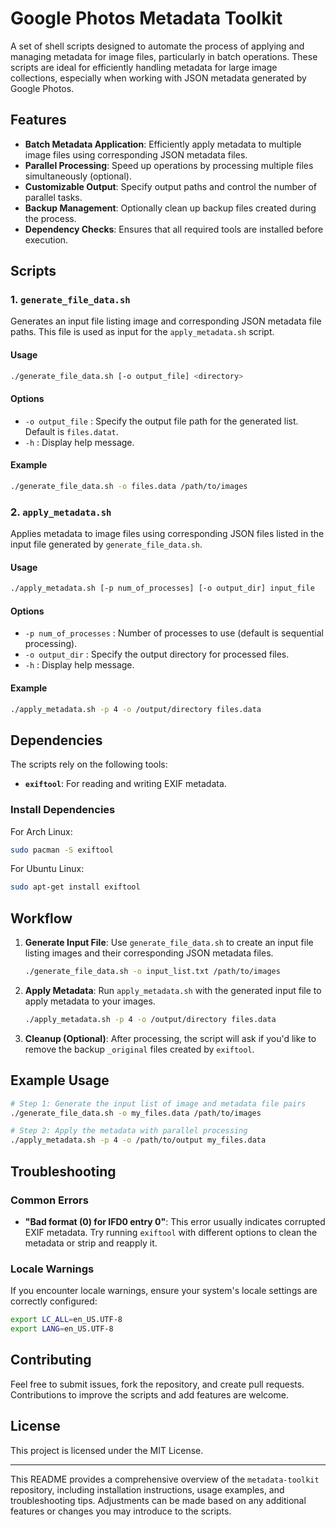 # Google Photos Metadata Toolkit

A set of shell scripts designed to automate the process of applying and managing metadata for image files, particularly in batch operations. These scripts are ideal for efficiently handling metadata for large image collections, especially when working with JSON metadata generated by Google Photos.

## Features

- **Batch Metadata Application**: Efficiently apply metadata to multiple image files using corresponding JSON metadata files.
- **Parallel Processing**: Speed up operations by processing multiple files simultaneously (optional).
- **Customizable Output**: Specify output paths and control the number of parallel tasks.
- **Backup Management**: Optionally clean up backup files created during the process.
- **Dependency Checks**: Ensures that all required tools are installed before execution.

## Scripts

### 1. `generate_file_data.sh`

Generates an input file listing image and corresponding JSON metadata file paths. This file is used as input for the `apply_metadata.sh` script.

#### Usage

```bash
./generate_file_data.sh [-o output_file] <directory>
```

#### Options

- `-o output_file` : Specify the output file path for the generated list. Default is `files.datat`.
- `-h` : Display help message.

#### Example

```bash
./generate_file_data.sh -o files.data /path/to/images
```

### 2. `apply_metadata.sh`

Applies metadata to image files using corresponding JSON files listed in the input file generated by `generate_file_data.sh`.

#### Usage

```bash
./apply_metadata.sh [-p num_of_processes] [-o output_dir] input_file
```

#### Options

- `-p num_of_processes` : Number of processes to use (default is sequential processing).
- `-o output_dir` : Specify the output directory for processed files.
- `-h` : Display help message.

#### Example

```bash
./apply_metadata.sh -p 4 -o /output/directory files.data
```

## Dependencies

The scripts rely on the following tools:

- **`exiftool`**: For reading and writing EXIF metadata.

### Install Dependencies

For Arch Linux:

```bash
sudo pacman -S exiftool
```

For Ubuntu Linux:

```bash
sudo apt-get install exiftool
```

## Workflow

1. **Generate Input File**: Use `generate_file_data.sh` to create an input file listing images and their corresponding JSON metadata files.
   
   ```bash
   ./generate_file_data.sh -o input_list.txt /path/to/images
   ```

2. **Apply Metadata**: Run `apply_metadata.sh` with the generated input file to apply metadata to your images.
   
   ```bash
   ./apply_metadata.sh -p 4 -o /output/directory files.data
   ```

3. **Cleanup (Optional)**: After processing, the script will ask if you'd like to remove the backup `_original` files created by `exiftool`.

## Example Usage

```bash
# Step 1: Generate the input list of image and metadata file pairs
./generate_file_data.sh -o my_files.data /path/to/images

# Step 2: Apply the metadata with parallel processing
./apply_metadata.sh -p 4 -o /path/to/output my_files.data
```

## Troubleshooting

### Common Errors

- **"Bad format (0) for IFD0 entry 0"**: This error usually indicates corrupted EXIF metadata. Try running `exiftool` with different options to clean the metadata or strip and reapply it.

### Locale Warnings

If you encounter locale warnings, ensure your system's locale settings are correctly configured:

```bash
export LC_ALL=en_US.UTF-8
export LANG=en_US.UTF-8
```

## Contributing

Feel free to submit issues, fork the repository, and create pull requests. Contributions to improve the scripts and add features are welcome.

## License

This project is licensed under the MIT License.

---

This README provides a comprehensive overview of the `metadata-toolkit` repository, including installation instructions, usage examples, and troubleshooting tips. Adjustments can be made based on any additional features or changes you may introduce to the scripts.
